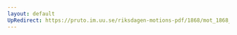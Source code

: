 ```yaml
---
layout: default
UpRedirect: https://pruto.im.uu.se/riksdagen-motions-pdf/1868/mot_1868__ak__299/mot_1868__ak__299-001.pdf
---
```

